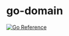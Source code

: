 # go-domain

[![Go Reference](https://pkg.go.dev/badge/github.com/caitouyun/go-domain.svg)](https://pkg.go.dev/github.com/caitouyun/go-domain)
